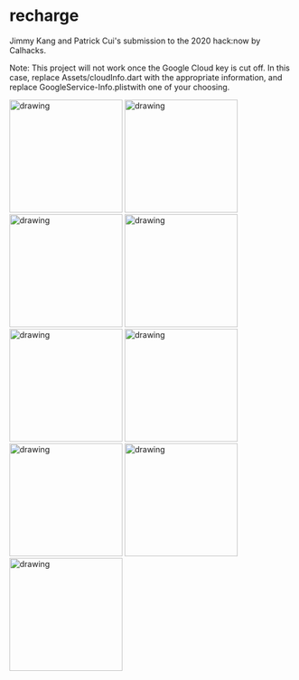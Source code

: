 # recharge

Jimmy Kang and Patrick Cui's submission to the 2020 hack:now by Calhacks.

Note: This project will not work once the Google Cloud key is cut off. In this case, replace Assets/cloudInfo.dart with the appropriate information, and replace GoogleService-Info.plistwith one of your choosing.

<img src="https://github.com/jjimmykang/Recharge/raw/master/demo_images/IMG_1221.PNG" alt="drawing" width="200"/>
<img src="https://github.com/jjimmykang/Recharge/raw/master/demo_images/IMG_1222.PNG" alt="drawing" width="200"/>
<img src="https://github.com/jjimmykang/Recharge/raw/master/demo_images/IMG_1223.PNG" alt="drawing" width="200"/>
<img src="https://github.com/jjimmykang/Recharge/raw/master/demo_images/IMG_1224.PNG" alt="drawing" width="200"/>
<img src="https://github.com/jjimmykang/Recharge/raw/master/demo_images/IMG_1225.PNG" alt="drawing" width="200"/>
<img src="https://github.com/jjimmykang/Recharge/raw/master/demo_images/IMG_1226.PNG" alt="drawing" width="200"/>
<img src="https://github.com/jjimmykang/Recharge/raw/master/demo_images/IMG_1227.PNG" alt="drawing" width="200"/>
<img src="https://github.com/jjimmykang/Recharge/raw/master/demo_images/IMG_1228.PNG" alt="drawing" width="200"/>
<img src="https://github.com/jjimmykang/Recharge/raw/master/demo_images/IMG_1229.PNG" alt="drawing" width="200"/>
